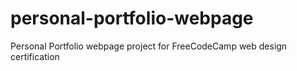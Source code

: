 # personal-portfolio-webpage
Personal Portfolio webpage project for FreeCodeCamp web design certification
